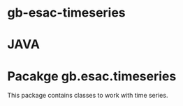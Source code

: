 # gb-esac-timeseries
# JAVA
# Pacakge gb.esac.timeseries

This package contains classes to work with time series.
